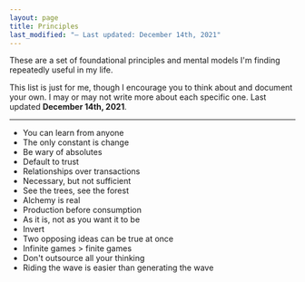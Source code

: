 ```yaml
---
layout: page
title: Principles
last_modified: "– Last updated: December 14th, 2021"
---
```


These are a set of foundational principles and mental models I'm finding repeatedly useful in my life.

This list is just for me, though I encourage you to think about and document your own. I may or may not write more about each specific one. Last updated **December 14th, 2021**.

---

* You can learn from anyone
* The only constant is change
* Be wary of absolutes
* Default to trust
* Relationships over transactions
* Necessary, but not sufficient
* See the trees, see the forest
* Alchemy is real
* Production before consumption
* As it is, not as you want it to be
* Invert
* Two opposing ideas can be true at once
* Infinite games > finite games
* Don't outsource all your thinking
* Riding the wave is easier than generating the wave
